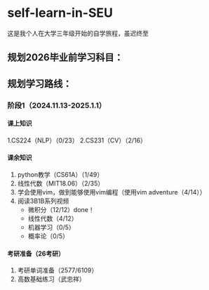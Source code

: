 # self-learn-in-SEU
这是我个人在大学三年级开始的自学旅程，虽迟终至
## 规划2026毕业前学习科目：


## 规划学习路线：
### 阶段1（2024.11.13-2025.1.1）
#### 课上知识
1.CS224（NLP）（0/23）
2.CS231（CV）（2/16）
#### 课余知识
1. python教学（CS61A）（1/49）
2. 线性代数（MIT18.06）（2/35）
3. 学会使用vim，做到能够使用vim编程（使用vim adventure（4/14））
4. 阅读3B1B系列视频
   * 微积分（12/12）done！
   * 线性代数（4/12）
   * 机器学习（0/5）
   * 概率论（0/5）
#### 考研准备（26考研）
1. 考研单词准备（2577/6109）
2. 高数基础练习（武忠祥）
